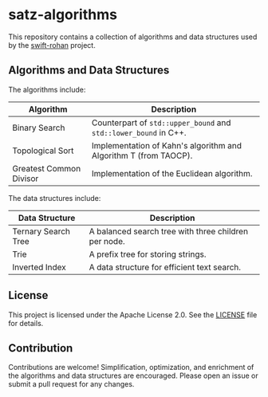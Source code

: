# satz-algorithms

This repository contains a collection of algorithms and data structures used by the [swift-rohan](https://github.com/satzlich/swift-rohan) project.

## Algorithms and Data Structures

The algorithms include:

| Algorithm               | Description                                                      |
| ----------------------- | ---------------------------------------------------------------- |
| Binary Search           | Counterpart of `std::upper_bound` and `std::lower_bound` in C++. |
| Topological Sort        | Implementation of Kahn's algorithm and Algorithm T (from TAOCP). |
| Greatest Common Divisor | Implementation of the Euclidean algorithm.                       |

The data structures include:

| Data Structure      | Description                                          |
| ------------------- | ---------------------------------------------------- |
| Ternary Search Tree | A balanced search tree with three children per node. |
| Trie                | A prefix tree for storing strings.                   |
| Inverted Index      | A data structure for efficient text search.          |

## License

This project is licensed under the Apache License 2.0. See the [LICENSE](LICENSE) file for details.

## Contribution

Contributions are welcome! Simplification, optimization, and enrichment of the algorithms and data structures are encouraged. Please open an issue or submit a pull request for any changes.